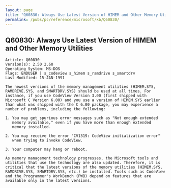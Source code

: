 ```yaml
---
layout: page
title: "Q60830: Always Use Latest Version of HIMEM and Other Memory Utilities"
permalink: /pubs/pc/reference/microsoft/kb/Q60830/
---
```


## Q60830: Always Use Latest Version of HIMEM and Other Memory Utilities

	Article: Q60830
	Version(s): 2.50 2.60
	Operating System: MS-DOS
	Flags: ENDUSER | s_codeview s_himem s_ramdrive s_smartdrv
	Last Modified: 15-JAN-1991
	
	The newest versions of the memory management utilities (HIMEM.SYS,
	RAMDRIVE.SYS, and SMARTDRV.SYS) should be used at all times. For
	instance, if you use CodeView Version 3.00 (first shipped with
	Microsoft C Version 6.00) and you use a version of HIMEM.SYS earlier
	than what was shipped with the C 6.00 package, you may experience a
	number of problems, including the following:
	
	1. You may get spurious error messages such as "Not enough extended
	   memory available," even if you have more than enough extended
	   memory installed.
	
	2. You may receive the error "CV1319: CodeView initialization error"
	   when trying to invoke CodeView.
	
	3. Your computer may hang or reboot.
	
	As memory management technology progresses, the Microsoft tools and
	utilities that use the technology are also updated. Therefore, it is
	critical that the latest versions of the memory utilities (HIMEM.SYS,
	RAMDRIVE.SYS, SMARTDRV.SYS, etc.) be installed. Tools such as CodeView
	and the Programmer's WorkBench (PWB) depend on features that are
	available only in the latest versions.
